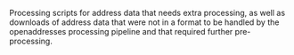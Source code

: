 Processing scripts for address data that needs extra processing, as well as downloads of address data that were not in a format to be handled by the openaddresses processing pipeline and that required further pre-processing.
